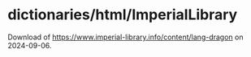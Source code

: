 # dictionaries/html/ImperialLibrary

Download of https://www.imperial-library.info/content/lang-dragon on 2024-09-06. 